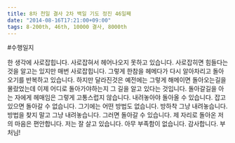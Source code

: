 ```yaml
---
title: 8차 천일 결사 2차 백일 기도 정진 46일째
date: "2014-08-16T17:21:00+09:00"
tags: 8-200th, 46th, 10000 결사, 8000th
---
```


#수행일지

한 생각에 사로잡힙니다. 사로잡혀서 헤어나오지 못하고 있습니다. 사로잡히면 힘들다는것을 알고는 있지만 매번 사로잡힙니다. 그렇게 한참을 헤메다가 다시 알아차리고 돌아오기를 반복하고 있습니다. 하지만 달라진것은 예전에는 그렇게 해메이면 돌아오는길을 몰랐었는데 이제 어디로 돌아가야하는지 그 길을 알고 있다는 것입니다. 돌아갈길을 아는 자에게 헤매임은 그렇게 고통스럽지 않습니다. 내려놓아야 돌아올 수 있습니다. 잡고 있으면 돌아갈 수 없습니다. 그기에는 어떤 방법도 없습니다. 방하착 그냥 내려놓습니다. 방법을 찾지 말고 그냥 내려놓습니다. 그러면 돌아갈 수 있습니다. 제 자리로 돌아온 저의 마음은 편안합니다. 저는 잘 살고 있습니다. 아무 부족함이 없습니다. 감사합니다. 부처님!

